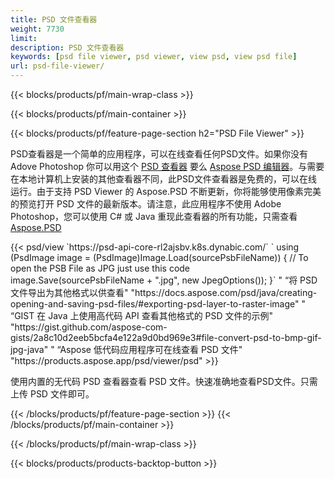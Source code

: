 ```yaml
---
title: PSD 文件查看器
weight: 7730
limit: 
description: PSD 文件查看器
keywords: [psd file viewer, psd viewer, view psd, view psd file]
url: psd-file-viewer/
---
```


{{< blocks/products/pf/main-wrap-class >}}

{{< blocks/products/pf/main-container >}}

{{< blocks/products/pf/feature-page-section h2="PSD File Viewer" >}}
<p>PSD查看器是一个简单的应用程序，可以在线查看任何PSD文件。如果你没有 Adove Photoshop 你可以用这个 <a href="/psd/view/psd-file-viewer">PSD 查看器</a> 要么 <a href="https://products.aspose.app/psd/editor">Aspose PSD 编辑器</a>。与需要在本地计算机上安装的其他查看器不同，此PSD文件查看器是免费的，可以在线运行。由于支持 PSD Viewer 的 Aspose.PSD 不断更新，你将能够使用像素完美的预览打开 PSD 文件的最新版本。请注意，此应用程序不使用 Adobe Photoshop，您可以使用 C# 或 Java 重现此查看器的所有功能，只需查看 <a href="https://products.aspose.com/psd">Aspose.PSD</a></p>
{{< psd/view `https://psd-api-core-rl2ajsbv.k8s.dynabic.com/` 
`    using (PsdImage image = (PsdImage)Image.Load(sourcePsbFileName))
    {
	    // To open the PSB File as JPG just use this code
        image.Save(sourcePsbFileName + ".jpg",  new JpegOptions());
    }` "
“将 PSD 文件导出为其他格式以供查看" "https://docs.aspose.com/psd/java/creating-opening-and-saving-psd-files/#exporting-psd-layer-to-raster-image" "
“GIST 在 Java 上使用高代码 API 查看其他格式的 PSD 文件的示例" "https://gist.github.com/aspose-com-gists/2a8c10d2eeb5bcfa4e122a9d0bd969e3#file-convert-psd-to-bmp-gif-jpg-java" "
“Aspose 低代码应用程序可在线查看 PSD 文件" "https://products.aspose.app/psd/viewer/psd" >}}
<p>使用内置的无代码 PSD 查看器查看 PSD 文件。快速准确地查看PSD文件。只需上传 PSD 文件即可。</p>
{{< /blocks/products/pf/feature-page-section >}}
{{< /blocks/products/pf/main-container >}}


{{< /blocks/products/pf/main-wrap-class >}}

{{< blocks/products/products-backtop-button >}}
